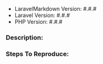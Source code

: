 - LaravelMarkdown Version: #.#.#
- Laravel Version: #.#.#
- PHP Version: #.#.#

### Description:

### Steps To Reproduce:
